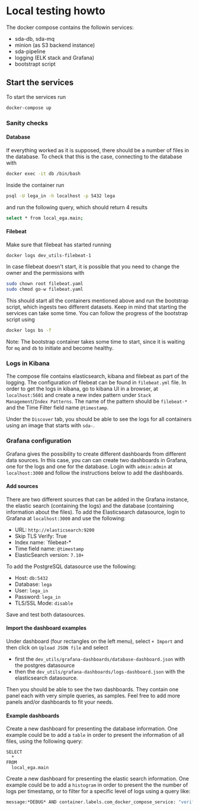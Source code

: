 # Local testing howto

The docker compose contains the followin services:
- sda-db, sda-mq
- minion (as S3 backend instance)
- sda-pipeline
- logging (ELK stack and Grafana)
- bootstrapt script

## Start the services
To start the services run
```sh
docker-compose up
```

### Sanity checks

#### Database
If everything worked as it is supposed, there should be a number of files in the database. To check that this is the case, connecting to the database with
```sh
docker exec -it db /bin/bash
```
Inside the container run
```sh
psql -U lega_in -h localhost -p 5432 lega
```
and run the following query, which should return 4 results
```sh
select * from local_ega.main;
```

#### Filebeat
Make sure that filebeat has started running
```sh
docker logs dev_utils-filebeat-1
```
In case filebeat doesn't start, it is possible that you need to change the owner and the permissions with
```sh
sudo chown root filebeat.yaml
sudo chmod go-w filebeat.yaml
```
This should start all the containers mentioned above and run the bootstrap script, which ingests two different datasets. Keep in mind that starting the services can take some time. You can follow the progress of the bootstrap script using
```sh
docker logs bs -f
```
Note: The bootstrap container takes some time to start, since it is waiting for `mq` and `db` to initiate and become healthy.


### Logs in Kibana
The compose file contains elasticsearch, kibana and filebeat as part of the logging. The configuration of filebeat can be found in `filebeat.yml` file. In order to get the logs in kibana, go to kibana UI in a browser, at `localhost:5601` and create a new index pattern under `Stack Management`/`Index Patterns`. The name of the pattern should be `filebeat-*` and the Time Filter field name `@timestamp`. 

Under the `Discover` tab, you should be able to see the logs for all containers using an image that starts with `sda-`.

### Grafana configuration
Grafana gives the possibility to create different dashboards from different data sources. In this case, you can can create two dashboards in Grafana, one for the logs and one for the database. Login with `admin:admin` at `localhost:3000` and follow the instructions below to add the dashboards.

#### Add sources
There are two different sources that can be added in the Grafana instance, the elastic search (containing the logs) and the database (containing information about the files).
To add the Elasticsearch datasource, login to Grafana at `localhost:3000` and use the following:
- URL: `http://elasticsearch:9200`
- Skip TLS Verify: True
- Index name: `filebeat-*
- Time field name: `@timestamp`
- ElasticSearch version: `7.10+`

To add the PostgreSQL datasource use the following:
- Host: `db:5432`
- Database: `lega`
- User: `lega_in`
- Password: `lega_in`
- TLS/SSL Mode: `disable`

Save and test both datasources.

#### Import the dashboard examples
Under dashboard (four rectangles on the left menu), select `+ Import` and then click on `Upload JSON file` and select 
- first the `dev_utils/grafana-dashboards/database-dashboard.json` with the postgres datasource
- then the `dev_utils/grafana-dashboards/logs-dashboard.json` with the elasticsearch datasource.

Then you should be able to see the two dashboards. They contain one panel each with very simple queries, as samples. Feel free to add more panels and/or dashboards to fit your needs.

#### Example dashboards
Create a new dashboard for presenting the database information. One example could be to add a `table` in order to present the information of all files, using the following query:
```postgres
SELECT
  *
FROM
  local_ega.main
```

Create a new dashboard for presenting the elastic search information. One example could be to add a `histogram` in order to present the the number of logs per timestamp, 
or to filter for a specific level of logs using a query like:
```sh
message:*DEBUG* AND container.labels.com_docker_compose_service: "verify"
```


